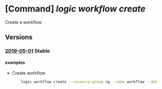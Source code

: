 # [Command] _logic workflow create_

Create a workflow.

## Versions

### [2019-05-01](/Resources/mgmt-plane/L3N1YnNjcmlwdGlvbnMve30vcmVzb3VyY2Vncm91cHMve30vcHJvdmlkZXJzL21pY3Jvc29mdC5sb2dpYy93b3JrZmxvd3Mve30=/2019-05-01.xml) **Stable**

<!-- mgmt-plane /subscriptions/{}/resourcegroups/{}/providers/microsoft.logic/workflows/{} 2019-05-01 -->

#### examples

- Create workflow
    ```bash
        logic workflow create --resource-group rg --name workflow --definition workflow.json
    ```
